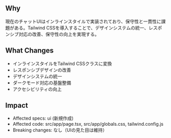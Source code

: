 ## Why
現在のチャットUIはインラインスタイルで実装されており、保守性と一貫性に課題がある。Tailwind CSSを導入することで、デザインシステムの統一、レスポンシブ対応の改善、保守性の向上を実現する。

## What Changes
- インラインスタイルをTailwind CSSクラスに変換
- レスポンシブデザインの改善
- デザインシステムの統一
- ダークモード対応の基盤整備
- アクセシビリティの向上

## Impact
- Affected specs: ui (新規作成)
- Affected code: src/app/page.tsx, src/app/globals.css, tailwind.config.js
- Breaking changes: なし（UIの見た目は維持）
